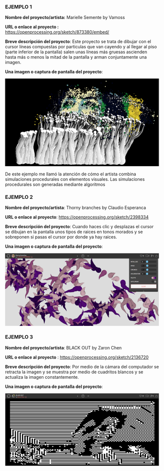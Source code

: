 ### EJEMPLO 1
**Nombre del proyecto/artista:** Marielle Semente by Vamoss

**URL o enlace al proyecto :** https://openprocessing.org/sketch/873380/embed/

**Breve descripción del proyecto**: Este proyecto se trata de dibujar con el cursor líneas compuestas por particulas que van cayendo y al llegar al piso (parte 
inferior de la pantalla) salen unas líneas más gruesas ascienden hasta más o menos la mitad de la pantalla y arman conjuntamente una imagen. 

**Una imagen o captura de pantalla del proyecto**:

![Cuandro Comparativo](../../../../assets/ejemplo1.png)

De este ejemplo me llamó la atención de cómo el artista combina simulaciones procedurales con elementos visuales. Las simulaciones procedurales son generadas mediante algoritmos
### EJEMPLO 2
**Nombre del proyecto/artista**: Thorny branches by Claudio Esperanca

**URL o enlace al proyecto**: https://openprocessing.org/sketch/2398334

**Breve descripción del proyecto**: Cuando haces clic y desplazas el cursor se dibujan en la pantalla unos tipos de raices en tonos morados y se sobreponen si pasas el cursor por donde ya hay raices. 

**Una imagen o captura de pantalla del proyecto**:

![Cuandro Comparativo](../../../../assets/ejemplo2.png)
### EJEMPLO 3

**Nombre del proyecto/artista**: BLACK OUT by Zaron Chen

**URL o enlace al proyecto** : https://openprocessing.org/sketch/2136720

**Breve descripción del proyecto**: Por medio de la cámara del computador se retracta la imagen y se muestra por medio de cuadritos blancos y se actualiza la imagen constantemente. 

**Una imagen o captura de pantalla del proyecto**:

![Cuandro Comparativo](../../../../assets/ejemplo3.png)
